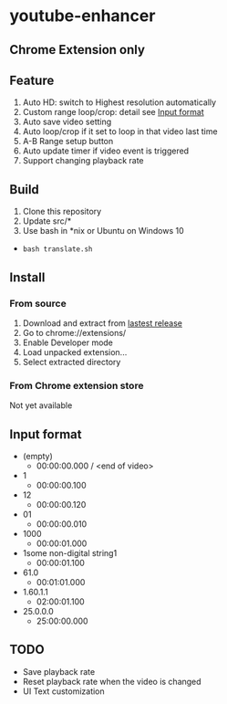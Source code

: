 # youtube-enhancer

## Chrome Extension only

## Feature
1. Auto HD: switch to Highest resolution automatically
2. Custom range loop/crop: detail see [Input format](#input-format)
3. Auto save video setting
4. Auto loop/crop if it set to loop in that video last time
5. A-B Range setup button
6. Auto update timer if video event is triggered
7. Support changing playback rate

## Build

1. Clone this repository
2. Update src/*
3. Use bash in *nix or Ubuntu on Windows 10
  - ```bash translate.sh```

## Install

### From source

1. Download and extract from [lastest release](../../releases/latest)
2. Go to chrome://extensions/
3. Enable Developer mode
4. Load unpacked extension...
5. Select extracted directory

### From Chrome extension store

Not yet available

## Input format
- (empty)
  - 00:00:00.000 / \<end of video>
- 1
  - 00:00:00.100
- 12
  - 00:00:00.120
- 01
  - 00:00:00.010
- 1000
  - 00:00:01.000
- 1some non-digital string1
  - 00:00:01.100
- 61.0
  - 00:01:01.000
- 1.60.1.1
  - 02:00:01.100
- 25.0.0.0
  - 25:00:00.000

## TODO
- Save playback rate
- Reset playback rate when the video is changed
- UI Text customization
